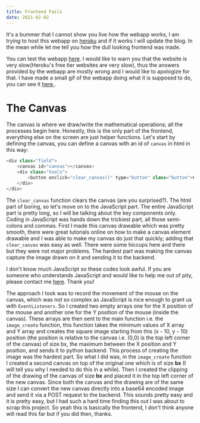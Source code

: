 ```yaml
---
title: Frontend Fails
date: 2021-02-02
---
```


It's a bummer that I cannot show you live how the webapp works, I am trying to host this webapp on <a href='https://www.heroku.com' target='_blank'>heroku</a> and if it works I will update the blog. In the mean while  let me tell you how the dull looking frontend was made.
<div class = 'message'>
  You can test the webapp <a href='https://arogyad.herokuapp.com/' target='_blank'>here</a>. I would like to warn you that the website is very slow(Heroku's free tier websites are very slow), thus the answers provided by the webapp are mostly wrong and I would like to apologize for that. I have made a small gif of the webapp doing what it is supposed to do, you can see it <a href='https://github.com/arogyad/Somewayofdoingmaths' target='_blank'> here </a>.
</div>

# The Canvas
The canvas is where we draw/write the mathematical operations; all the processes begin here. Honestly, this is the only part of the frontend, everything else on the screen are just helper functions. Let's start by defining the canvas, you can define a canvas with an id of `canvas` in html in this way:
```js
<div class="field">
    <canvas id="canvas"></canvas>
    <div class="tools">
        <button onclick="clear_canvas()" type="button" class="button">Clear</button>
    </div>
</div>
```
The `clear_canvas` function clears the canvas (are you surprised?). The html part of boring, so let's move on to the JavaScript part.
The entire JavaScript part is pretty long, so I will be talking about the key components only. Coding in JavaScript was hands down the trickiest part, all those semi-colons and commas. First I made this canvas drawable which was pretty smooth, there were great tutorials online on how to make a canvas element drawable and I was able to make my canvas do just that quickly; adding that `clear_canvas` was easy as well. There were some hiccups here and there but they were not major problems. The hardest part was making the canvas capture the image drawn on it and sending it to the backend.
<div class = 'message'>
I don't know much JavaScript so these codes look awful. If you are someone who understands JavaScript and would like to help me out of pity, please contact me <a href='mailto:arogyadahal20@gmail.com' target='_blank'>here</a>. Thank you! 
</div>

The approach I took was to record the movement of the mouse on the canvas, which was not so complex as JavaScript is nice enough to grant us with `EventListeners`. So I created two empty arrays one for the X position of the mouse and another one for the Y position of the mouse (inside the canvas). These arrays are then sent to the main function i.e. the `image_create` function, this function takes the minimum values of X array and Y array and creates the square image starting from this (x - 10, y - 10) position (the position is relative to the canvas i.e. (0,0) is the top left corner of the canvas) of size bx, the maximum between the X position and Y position, and sends it to python backend. This process of creating the image was the hardest part. So what I did was, in the `image_create` function I created a second canvas on top of the original one which is of size <strong>bx</strong> (I will tell you why I needed to do this in a while). Then I created the clipping of the drawing of the canvas of size <strong>bx</strong> and placed it in the top left corner of the new canvas. Since both the canvas and the drawing are of the same size I can convert the new canvas directly into a base64 encoded image and send it via a POST request to the backend. This sounds pretty easy and it is pretty easy, but I had such a hard time finding this out I was about to scrap this project. So yeah this is basically the frontend, I don't think anyone will read this far but if you did then, thanks.
